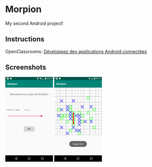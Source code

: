 # Morpion

My second Android project!

## Instructions

OpenClassrooms: 
[Développez des applications Android connectées](https://openclassrooms.com/fr/courses/4428411-developpez-des-applications-android-connectees/4529356-tp-de-mise-en-pratique-developpez-un-jeu-de-morpion)

## Screenshots


<p float="left">
  <img src="./Morpion_2.png" width="30%" />
  <img src="./Morpion_1.png" width="30%" />
</p>
